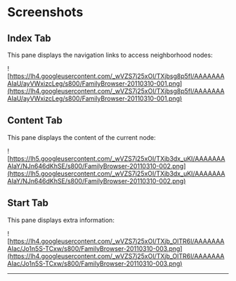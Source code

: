 

# Screenshots #

## Index Tab ##

This pane displays the navigation links to access neighborhood nodes:

![https://lh4.googleusercontent.com/_wVZS7j25xOI/TXjbsg8p5fI/AAAAAAAAIaU/ayVWxizcLeg/s800/FamilyBrowser-20110310-001.png](https://lh4.googleusercontent.com/_wVZS7j25xOI/TXjbsg8p5fI/AAAAAAAAIaU/ayVWxizcLeg/s800/FamilyBrowser-20110310-001.png)

## Content Tab ##

This pane displays the content of the current node:

![https://lh5.googleusercontent.com/_wVZS7j25xOI/TXjb3dx_uKI/AAAAAAAAIaY/NJn646dKhSE/s800/FamilyBrowser-20110310-002.png](https://lh5.googleusercontent.com/_wVZS7j25xOI/TXjb3dx_uKI/AAAAAAAAIaY/NJn646dKhSE/s800/FamilyBrowser-20110310-002.png)

## Start Tab ##

This pane displays extra information:

![https://lh4.googleusercontent.com/_wVZS7j25xOI/TXjb_OlTR6I/AAAAAAAAIac/Jo1n5S-TCxw/s800/FamilyBrowser-20110310-003.png](https://lh4.googleusercontent.com/_wVZS7j25xOI/TXjb_OlTR6I/AAAAAAAAIac/Jo1n5S-TCxw/s800/FamilyBrowser-20110310-003.png)


---
